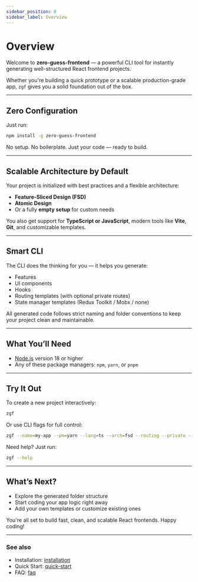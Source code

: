 ```yaml
---
sidebar_position: 0
sidebar_label: Overview
---
```


# Overview

Welcome to **zero-guess-frontend** — a powerful CLI tool for instantly generating well-structured React frontend projects.

Whether you're building a quick prototype or a scalable production-grade app, `zgf` gives you a solid foundation out of the box.

---

## Zero Configuration

Just run:

```bash
npm install -g zero-guess-frontend
```

No setup. No boilerplate. Just your code — ready to build.

---

## Scalable Architecture by Default

Your project is initialized with best practices and a flexible architecture:

- **Feature-Sliced Design (FSD)**
- **Atomic Design**
- Or a fully **empty setup** for custom needs

You also get support for **TypeScript or JavaScript**, modern tools like **Vite**, **Git**, and customizable templates.

---

## Smart CLI

The CLI does the thinking for you — it helps you generate:

- Features
- UI components
- Hooks
- Routing templates (with optional private routes)
- State manager templates (Redux Toolkit / Mobx / none)

All generated code follows strict naming and folder conventions to keep your project clean and maintainable.

---

## What You’ll Need

- [Node.js](https://nodejs.org/) version 18 or higher
- Any of these package managers: `npm`, `yarn`, or `pnpm`

---

## Try It Out

To create a new project interactively:

```bash
zgf
```

Or use CLI flags for full control:

```bash
zgf --name=my-app --pm=yarn --lang=ts --arch=fsd --routing --private --sm=redux
```

Need help? Just run:

```bash
zgf --help
```

---

## What’s Next?

- Explore the generated folder structure
- Start coding your app logic right away
- Add your own templates or customize existing ones

You're all set to build fast, clean, and scalable React frontends. Happy coding!

---

### See also

- Installation: [installation](./installation)
- Quick Start: [quick-start](./quick-start)
- FAQ: [faq](./faq)
